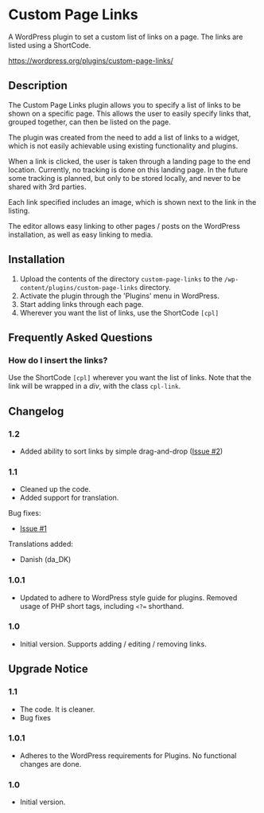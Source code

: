 # Custom Page Links

A WordPress plugin to set a custom list of links on a page.
The links are listed using a ShortCode.

https://wordpress.org/plugins/custom-page-links/

## Description

The Custom Page Links plugin allows you to specify a list of links to be shown on a specific page.
This allows the user to easily specify links that, grouped together, can then be listed on the page.

The plugin was created from the need to add a list of links to a widget, which is not easily achievable using existing functionality and plugins.

When a link is clicked, the user is taken through a landing page to the end location.
Currently, no tracking is done on this landing page. In the future some tracking is planned, but only to be stored locally, and never to be shared with 3rd parties.

Each link specified includes an image, which is shown next to the link in the listing.

The editor allows easy linking to other pages / posts on the WordPress installation, as well as easy linking to media.

## Installation

1. Upload the contents of the directory `custom-page-links` to the `/wp-content/plugins/custom-page-links` directory.
2. Activate the plugin through the 'Plugins' menu in WordPress.
3. Start adding links through each page.
4. Wherever you want the list of links, use the ShortCode `[cpl]`

## Frequently Asked Questions

### How do I insert the links?

Use the ShortCode `[cpl]` wherever you want the list of links.
Note that the link will be wrapped in a *div*, with the class `cpl-link`.

## Changelog

### 1.2
* Added ability to sort links by simple drag-and-drop \([Issue #2](https://github.com/mkholt/custom-page-links/issues/2)\)

### 1.1
* Cleaned up the code.
* Added support for translation.

Bug fixes:

* [Issue #1](https://github.com/mkholt/custom-page-links/issues/1)

Translations added:

* Danish (da_DK)

### 1.0.1
* Updated to adhere to WordPress style guide for plugins.
  Removed usage of PHP short tags, including `<?=` shorthand.

### 1.0
* Initial version. Supports adding / editing / removing links.

## Upgrade Notice

### 1.1
* The code. It is cleaner.
* Bug fixes

### 1.0.1
* Adheres to the WordPress requirements for Plugins. No functional changes are done.

### 1.0
* Initial version.